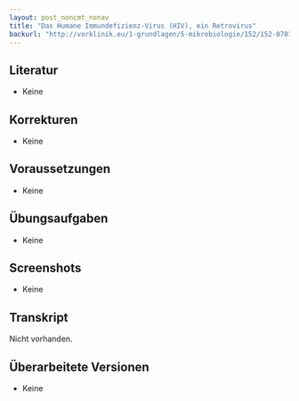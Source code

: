 ```yaml
---
layout: post_noncmt_nonav
title: "Das Humane Immundefizienz-Virus (HIV), ein Retrovirus"
backurl: "http://vorklinik.eu/1-grundlagen/5-mikrobiologie/152/152-0701a-hiv-retrovirus"
---
```

## Literatur

- Keine

## Korrekturen

- Keine

## Voraussetzungen

- Keine

## Übungsaufgaben

- Keine

## Screenshots

- Keine

## Transkript

Nicht vorhanden.

## Überarbeitete Versionen

- Keine


